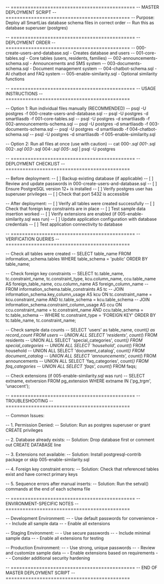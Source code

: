 -- ============================================
-- MASTER DEPLOYMENT SCRIPT
-- ============================================
-- Purpose: Deploy all SmartLias database schema files in correct order
-- Run this as database superuser (postgres)

-- ============================================
-- DEPLOYMENT ORDER
-- ============================================
-- 000-create-users-and-database.sql  - Creates database and users
-- 001-core-tables.sql                - Core tables (users, residents, families)
-- 002-announcements-schema.sql       - Announcements and SMS system
-- 003-documents-schema.sql           - Document management system
-- 004-chatbot-schema.sql             - AI chatbot and FAQ system
-- 005-enable-similarity.sql          - Optional similarity functions

-- ============================================
-- USAGE INSTRUCTIONS
-- ============================================

-- Option 1: Run individual files manually (RECOMMENDED)
-- psql -U postgres -f 000-create-users-and-database.sql
-- psql -U postgres -d smartliasdb -f 001-core-tables.sql
-- psql -U postgres -d smartliasdb -f 002-announcements-schema.sql
-- psql -U postgres -d smartliasdb -f 003-documents-schema.sql
-- psql -U postgres -d smartliasdb -f 004-chatbot-schema.sql
-- psql -U postgres -d smartliasdb -f 005-enable-similarity.sql

-- Option 2: Run all files at once (use with caution)
-- cat 000-*.sql 001-*.sql 002-*.sql 003-*.sql 004-*.sql 005-*.sql | psql -U postgres

-- ============================================
-- DEPLOYMENT CHECKLIST
-- ============================================

-- Before deployment:
-- [ ] Backup existing database (if applicable)
-- [ ] Review and update passwords in 000-create-users-and-database.sql
-- [ ] Ensure PostgreSQL version 12+ is installed
-- [ ] Verify postgres user has superuser privileges
-- [ ] Check that port 5432 is accessible

-- After deployment:
-- [ ] Verify all tables were created successfully
-- [ ] Check that foreign key constraints are in place
-- [ ] Test sample data insertion worked
-- [ ] Verify extensions are enabled (if 005-enable-similarity.sql was run)
-- [ ] Update application configuration with database credentials
-- [ ] Test application connectivity to database

-- ============================================
-- VERIFICATION QUERIES
-- ============================================

-- Check all tables were created
-- SELECT table_name FROM information_schema.tables WHERE table_schema = 'public' ORDER BY table_name;

-- Check foreign key constraints
-- SELECT tc.table_name, tc.constraint_name, tc.constraint_type, kcu.column_name, ccu.table_name AS foreign_table_name, ccu.column_name AS foreign_column_name 
-- FROM information_schema.table_constraints AS tc 
-- JOIN information_schema.key_column_usage AS kcu ON tc.constraint_name = kcu.constraint_name AND tc.table_schema = kcu.table_schema
-- JOIN information_schema.constraint_column_usage AS ccu ON ccu.constraint_name = tc.constraint_name AND ccu.table_schema = tc.table_schema
-- WHERE tc.constraint_type = 'FOREIGN KEY' ORDER BY tc.table_name, tc.constraint_name;

-- Check sample data counts
-- SELECT 'users' as table_name, count(*) as record_count FROM users
-- UNION ALL SELECT 'residents', count(*) FROM residents
-- UNION ALL SELECT 'special_categories', count(*) FROM special_categories
-- UNION ALL SELECT 'household', count(*) FROM household
-- UNION ALL SELECT 'document_catalog', count(*) FROM document_catalog
-- UNION ALL SELECT 'announcements', count(*) FROM announcements
-- UNION ALL SELECT 'faq_categories', count(*) FROM faq_categories
-- UNION ALL SELECT 'faqs', count(*) FROM faqs;

-- Check extensions (if 005-enable-similarity.sql was run)
-- SELECT extname, extversion FROM pg_extension WHERE extname IN ('pg_trgm', 'unaccent');

-- ============================================
-- TROUBLESHOOTING
-- ============================================

-- Common Issues:

-- 1. Permission Denied:
--    Solution: Run as postgres superuser or grant CREATE privileges

-- 2. Database already exists:
--    Solution: Drop database first or comment out CREATE DATABASE line

-- 3. Extensions not available:
--    Solution: Install postgresql-contrib package or skip 005-enable-similarity.sql

-- 4. Foreign key constraint errors:
--    Solution: Check that referenced tables exist and have correct primary keys

-- 5. Sequence errors after manual inserts:
--    Solution: Run the setval() commands at the end of each schema file

-- ============================================
-- ENVIRONMENT-SPECIFIC NOTES
-- ============================================

-- Development Environment:
-- - Use default passwords for convenience
-- - Include all sample data
-- - Enable all extensions

-- Staging Environment:
-- - Use secure passwords
-- - Include minimal sample data
-- - Enable all extensions for testing

-- Production Environment:
-- - Use strong, unique passwords
-- - Review and customize sample data
-- - Enable extensions based on requirements
-- - Consider additional security hardening

-- ============================================
-- END OF MASTER DEPLOYMENT SCRIPT
-- ============================================
